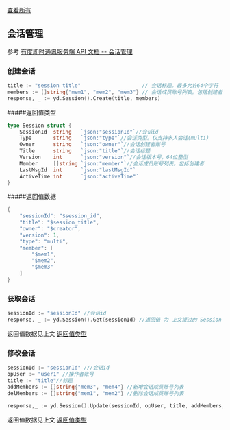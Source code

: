 [查看所有](/README.md#详细文档)

## 会话管理

参考 [有度即时通讯服务端 API 文档 -- 会话管理](https://youdu.im/doc/api/c01_00008.html)


### 创建会话

```go
title := "session title"                    // 会话标题。最多允许64个字符
members := []string{"mem1", "mem2", "mem3"} // 会话成员账号列表。包括创建者，多人会话的成员数必须在3人及以上
response, _ := yd.Session().Create(title, members)

```
#####返回值类型

```go
type Session struct {
	SessionId  string   `json:"sessionId"`//会话id
	Type       string   `json:"type"`//会话类型。仅支持多人会话(multi)
	Owner      string   `json:"owner"`//会话创建者账号
	Title      string   `json:"title"`//会话标题
	Version    int      `json:"version"`//会话版本号，64位整型
	Member     []string `json:"member"`//会话成员账号列表。包括创建者
	LastMsgId  int      `json:"lastMsgId"`
	ActiveTime int      `json:"activeTime"`
}

```

#####返回值数据

```go
{
    "sessionId": "$session_id",
    "title": "$session_title",
    "owner": "$creator",
    "version": 1,
    "type": "multi",
    "member": [
        "$mem1",
        "$mem2",
        "$mem3"
    ]
}

```

### 获取会话
```go
sessionId := "sessionId" //会话id
response, _ := yd.Session().Get(sessionId) //返回值 为 上文提过的 Session 类型
```
返回值数据见上文 [返回值类型](#返回值类型)


### 修改会话
```go
sessionId := "sessionId" ///会话id
opUser := "user1" //操作者账号
title := "title"//标题
addMembers := []string{"mem3", "mem4"} //新增会话成员账号列表
delMembers := []string{"mem1", "mem2"} //删除会话成员账号列表

response,_ := yd.Session().Update(sessionId, opUser, title, addMembers, delMembers)//返回值 为 上文提过的 Session 类型
```
返回值数据见上文 [返回值类型](#返回值类型)
